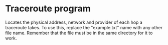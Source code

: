 # Traceroute program
Locates the physical address, network and provider of each hop a traceroute takes.
To use this, replace the "example.txt" name with any other file name. Remember that the file must be in the same directory for it to work.

